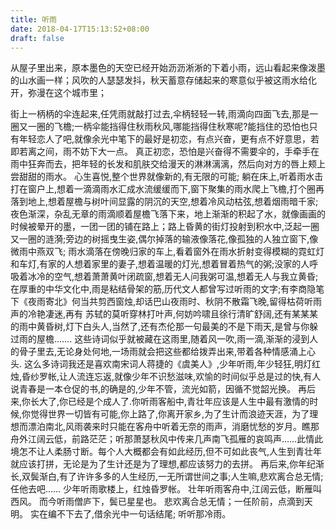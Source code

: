 ```yaml
---
title: 听雨
date: 2018-04-17T15:13:52+08:00 
draft: false
---
```


从屋子里出来，原本墨色的天空已经开始沥沥淅淅的下着小雨，远山看起来像泼墨的山水画一样；风吹的人瑟瑟发抖，秋天蓄意存储起来的寒意似乎被这雨水给化开，弥漫在这个城市里；
<!-- more -->
街上一柄柄的伞连起来,任凭雨就敲打过去,伞柄轻轻一转,雨滴向四面飞去,那是一圈又一圈的飞檐;一柄伞能挡得住秋雨秋风,哪能挡得住秋寒呢?能挡住的恐怕也只有年轻恋人了吧,就像余光中笔下的最好是初恋，有点兴奋，更有点不好意思，若即若离之间，雨不妨下大一点。 真正初恋，恐怕是兴奋得不需要伞的，手牵手在雨中狂奔而去，把年轻的长发和肌肤交给漫天的淋淋漓漓，然后向对方的唇上颊上尝甜甜的雨水。 心生喜悦,整个世界就像新的,有无限的可能; 躺在床上,听着雨水击打在窗户上,想着一滴滴雨水汇成水流缓缓而下,窗下聚集的雨水爬上飞檐,打个圈再落到地上,想着屋檐与树叶间显露的阴沉的天空,想着冷风动枯弦,想着烟雨暗千家; 夜色渐深，杂乱无章的雨滴顺着屋檐飞落下来，地上渐渐的积起了水，就像画画的时候被晕开的墨，一团一团的铺在路上；路上昏黄的街灯投射到积水中,泛起一圈又一圈的涟漪;旁边的树摇曳生姿,偶尔掉落的输液像落花,像孤独的人独立窗下,像微雨中燕双飞; 雨水滴落在傍晚归家的车上,看着窗外在雨水折射变得模糊的霓虹灯和车灯,有家的人想着家里的妻子,想着温暖的灯光,想着冒着热气的粥;没家的人呼吸着冰冷的空气,想着萧萧黄叶闭疏窗,想着无人问我粥可温,想着无人与我立黄昏; 在厚重的中华文化中,雨是粘结骨架的筋,历代文人都曾写过听雨的文字;有李商隐笔下《夜雨寄北》何当共剪西窗烛,却话巴山夜雨时、秋阴不散霜飞晚,留得枯荷听雨声的冷艳凄迷,再有 苏轼的莫听穿林打叶声,何妨吟啸且徐行清旷舒阔,还有某某某的雨中黄昏树,灯下白头人,当然了,还有杰伦那一句最美的不是下雨天,是曾与你躲过雨的屋檐……. 这些诗词似乎就被藏在这雨里,随着风一吹,雨一滴,渐渐的浸到人的骨子里去,无论身处何地,一场雨就会把这些都给拨弄出来,带着各种情感涌上心头. 这么多诗词我还是喜欢南宋词人蒋捷的《虞美人》,少年听雨,年少轻狂,明灯红烛,昏纱罗帐,让人流连忘返,就像少年不识愁滋味,欢愉的时间似乎总是过的快,有人说青春是一本仓促的书,的确是的,少年不管，流光如箭，因循不觉韶光换。 再后来,你长大了,你已经是个成人了.你听雨客船中,青壮年应该是人生中最有激情的时候,你觉得世界一切皆有可能,你上路了,你离开家乡,为了生计而浪迹天涯，为了理想而漂泊南北,风雨袭来时只能在客舟中听着无奈的雨声，消磨忧愁的岁月。瞧那舟外江阔云低，前路茫茫；听那萧瑟秋风中传来几声南飞孤雁的哀鸣声……此情此境怎不让人柔肠寸断。每个人大概都会有如此经历,但不可如此丧气,人生到青壮年就应该打拼，无论是为了生计还是为了理想,都应该努力的去拼。 再后来,你年纪渐长,双鬓渐白,有了许许多多的人生经历,一无所谓世间之事;人生嘛,悲欢离合总无情;任他去吧…… 少年听雨歌楼上，红烛昏罗帐。 壮年听雨客舟中,江阔云低，断雁叫西风。 而今听雨僧庐下，鬓已星星也。 悲欢离合总无情；一任阶前，点滴到天明。 实在编不下去了,借余光中一句话结尾; 听听那冷雨。
